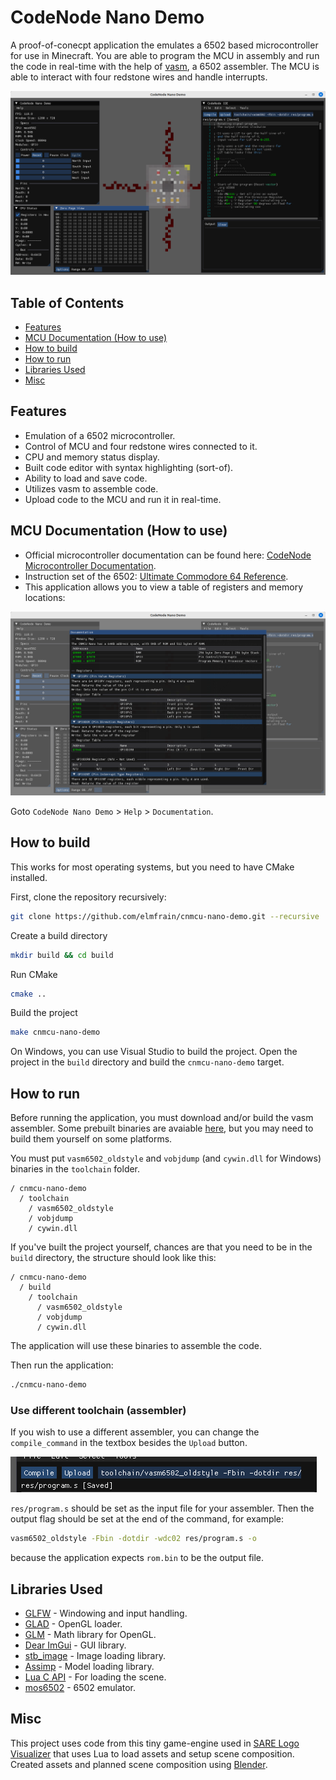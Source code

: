 # CodeNode Nano Demo
A proof-of-conecpt application the emulates a 6502 based microcontroller for use in Minecraft. You are able to program the MCU in assembly and run the code in real-time with the help of [vasm](http://sun.hasenbraten.de/vasm/), a 6502 assembler. The MCU is able to interact with four redstone wires and handle interrupts.

![Screencapture](./screenshots/Screenshot%20from%202024-04-09%2002-17-05.png)

## Table of Contents
* [Features](#features)
* [MCU Documentation (How to use)](#mcu-documentation-how-to-use)
* [How to build](#how-to-build)
* [How to run](#how-to-run)
* [Libraries Used](#libraries-used)
* [Misc](#misc)

## Features
* Emulation of a 6502 microcontroller.
* Control of MCU and four redstone wires connected to it.
* CPU and memory status display.
* Built code editor with syntax highlighting (sort-of).
* Ability to load and save code.
* Utilizes vasm to assemble code.
* Upload code to the MCU and run it in real-time.

## MCU Documentation (How to use)
* Official microcontroller documentation can be found here: [CodeNode Microcontroller Documentation](https://elmfrain.github.io/code-node-docs/).
* Instruction set of the 6502: [Ultimate Commodore 64 Reference](https://www.pagetable.com/c64ref/6502/?tab=2#).
* This application allows you to view a table of registers and memory locations:

![Screenshot](./screenshots/Screenshot%20from%202024-04-09%2002-17-52.png)

Goto `CodeNode Nano Demo` > `Help` > `Documentation`.

## How to build
This works for most operating systems, but you need to have CMake installed.

First, clone the repository recursively:
```bash
git clone https://github.com/elmfrain/cnmcu-nano-demo.git --recursive
```

Create a build directory
```bash
mkdir build && cd build
```

Run CMake
```bash
cmake ..
```

Build the project
```bash
make cnmcu-nano-demo
```

On Windows, you can use Visual Studio to build the project. Open the project in the `build` directory and build the `cnmcu-nano-demo` target.

## How to run
Before running the application, you must download and/or build the vasm assembler. Some prebuilt binaries are avaiable [here](http://www.compilers.de/vasm.html), but you may need to build them yourself on some platforms.

You must put `vasm6502_oldstyle` and `vobjdump` (and `cywin.dll` for Windows) binaries in the `toolchain` folder.

```
/ cnmcu-nano-demo
  / toolchain
    / vasm6502_oldstyle
    / vobjdump
    / cywin.dll
```

 If you've built the project yourself, chances are that you need to be in the `build` directory, the structure should look like this:

```
/ cnmcu-nano-demo
  / build
    / toolchain
      / vasm6502_oldstyle
      / vobjdump
      / cywin.dll
```

The application will use these binaries to assemble the code.

Then run the application:
```bash
./cnmcu-nano-demo
```

### Use different toolchain (assembler)
If you wish to use a different assembler, you can change the `compile_command` in the textbox besides the `Upload` button.

![Screenshot](./screenshots/Screenshot%20from%202024-04-09%2017-58-44.png)

`res/program.s` should be set as the input file for your assembler.
Then the output flag should be set at the end of the command, for example:
```bash
vasm6502_oldstyle -Fbin -dotdir -wdc02 res/program.s -o
```
because the application expects `rom.bin` to be the output file.


## Libraries Used
* [GLFW](https://www.glfw.org/) - Windowing and input handling.
* [GLAD](https://glad.dav1d.de/) - OpenGL loader.
* [GLM](https://glm.g-truc.net/0.9.9/index.html) - Math library for OpenGL.
* [Dear ImGui](https://github.com/ocornut/imgui) - GUI library.
* [stb_image](https://github.com/nothings/stb/blob/master/stb_image.h) - Image loading library.
* [Assimp](https://github.com/assimp/assimp) - Model loading library.
* [Lua C API](https://www.lua.org/manual/5.4/manual.html) - For loading the scene.
* [mos6502](https://github.com/gianlucag/mos6502) - 6502 emulator.

## Misc
This project uses code from this tiny game-engine used in [SARE Logo Visualizer](https://github.com/rgv-sare/sare-init-visualizer) that uses Lua to load assets and setup scene composition. Created assets and planned scene composition using [Blender](https://www.blender.org/).
